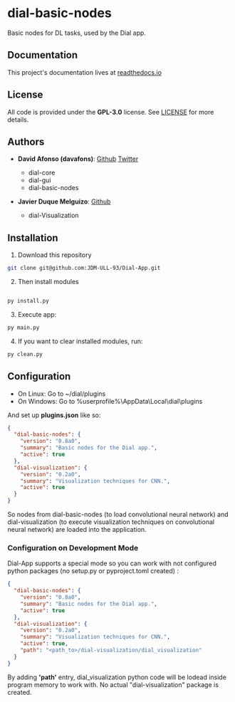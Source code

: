 # dial-basic-nodes
Basic nodes for DL tasks, used by the Dial app.

## Documentation

This project's documentation lives at [readthedocs.io](https://dial-basic-nodes.readthedocs.io)

## License

All code is provided under the __GPL-3.0__ license. See [LICENSE](LICENSE) for more details.

## Authors

* **David Afonso (davafons)**: [Github](https://github.com/davafons) [Twitter](https://twitter.com/davafons)
	* dial-core
	* dial-gui
	* dial-basic-nodes

* **Javier Duque Melguizo**: [Github](https://github.com/JDM-ULL-93)
	* dial-Visualization

## Installation

1) Download this repository

```bash
git clone git@github.com:JDM-ULL-93/Dial-App.git
```

2) Then install modules

```bash

py install.py 
```

3) Execute app:

```bash
py main.py
```

4) If you want to clear installed modules, run:

```bash
py clean.py
```


## Configuration

* On Linux: Go to ~/dial/plugins
* On Windows: Go to %userprofile%\AppData\Local\dial\plugins

And set up **plugins.json** like so:
```json
{
  "dial-basic-nodes": {
    "version": "0.8a0",
    "summary": "Basic nodes for the Dial app.",
    "active": true
  },
  "dial-visualization": {
    "version": "0.2a0",
    "summary": "Visualization techniques for CNN.",
    "active": true
  }
}
```

So nodes from dial-basic-nodes (to load convolutional neural network) and dial-visualization  (to execute visualization techniques on convolutional neural network) are loaded into the application.


### Configuration on Development Mode

Dial-App supports a special mode so you can work with not configured python packages (no setup.py or pyproject.toml created) :

```json
{
  "dial-basic-nodes": {
    "version": "0.8a0",
    "summary": "Basic nodes for the Dial app.",
    "active": true
  },
  "dial-visualization": {
    "version": "0.2a0",
    "summary": "Visualization techniques for CNN.",
    "active": true,
	"path": "<path_to>/dial-visualization/dial_visualization"
  }
}
```

By adding **'path'** entry, dial_visualization python code will be lodead inside program memory to work with. No actual "dial-visualization" package is created.

